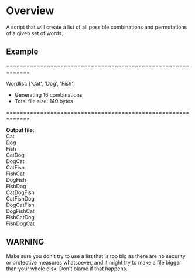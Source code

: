 <h1>Overview</h1>
A script that will create a list of all possible combinations and permutations of a given set of words.

<h2>Example</h2>
=============================================================  

Wordlist: ['Cat', 'Dog', 'Fish']  

* Generating 16 combinations  
* Total file size: 140 bytes

=============================================================  

**Output file:**  
Cat  
Dog  
Fish  
CatDog  
DogCat  
CatFish  
FishCat  
DogFish  
FishDog  
CatDogFish  
CatFishDog  
DogCatFish  
DogFishCat  
FishCatDog  
FishDogCat  

<h2>WARNING</h2>
Make sure you don't try to use a list that is too big as there are no security or protective measures whatsoever, and it might try to make a file bigger 
than your whole disk. Don't blame if that happens.
